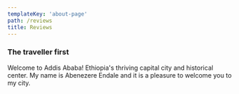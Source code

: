 ```yaml
---
templateKey: 'about-page'
path: /reviews
title: Reviews
---
```


### The traveller first

Welcome to Addis Ababa! Ethiopia's thriving capital city and historical center. My name is Abenezere Endale and it is a pleasure to welcome you to my city.
